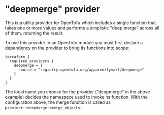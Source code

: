 # "deepmerge" provider

This is a utility provider for OpenTofu which includes a single function that takes one or
more values and performs a simplistic "deep merge" across all of them, returning the
result.

To use this provider in an OpenTofu module you must first declare a dependency on the
provider to bring its functions into scope:

```hcl
terraform {
  required_providers {
    deepmerge = {
      source = "registry.opentofu.org/apparentlymart/deepmerge"
    }
  }
}
```

The local name you choose for the provider ("deepmerge" in the above example) decides
the namespace used to invoke its function. With the configuration above, the
merge function is called as `provider::deepmerge::merge_objects`.
